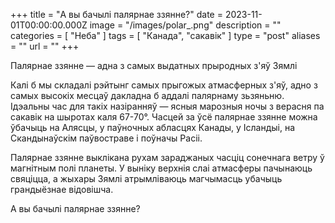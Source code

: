 +++
title = "А вы бачылі палярнае ззянне?"
date = 2023-11-01T00:00:00.000Z
image = "/images/polar_.png"
description = ""
categories = [ "Неба" ]
tags = [ "Канада", "сакавік" ]
type = "post"
aliases = ""
url = ""
+++

Палярнае ззянне — адна з самых выдатных прыродных з'яў Зямлі

Калі б мы складалі рэйтынг самых прыгожых атмасферных з'яў, адно з самых высокіх месцаў дакладна б аддалі палярнаму зьзяньню. Ідэальны час для такіх назіранняў — ясныя марозныя ночы з верасня па сакавік на шыротах каля 67-70°. Часцей за ўсё палярнае ззянне можна ўбачыць на Алясцы, у паўночных абласцях Канады, у Ісландыі, на Скандынаўскім паўвостраве і поўначы Расіі.

Палярнае ззянне выклікана рухам зараджаных часціц сонечнага ветру ў магнітным полі планеты. У выніку верхнія слаі атмасферы пачынаюць свяціцца, а жыхары Зямлі атрымліваюць магчымасць убачыць грандыёзнае відовішча.

А вы бачылі палярнае ззянне?
